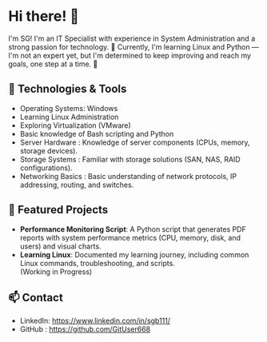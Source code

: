 # Hi there! 👋


I'm SG! I'm an IT Specialist with experience in System Administration and a strong passion for technology. 🌟
Currently, I'm learning Linux and Python — I'm not an expert yet, but I'm determined to keep improving and reach my goals, one step at a time. 🚀


## 🔧 Technologies & Tools
- Operating Systems: Windows
- Learning Linux Administration  
- Exploring Virtualization (VMware)  
- Basic knowledge of Bash scripting and Python
- Server Hardware : Knowledge of server components (CPUs, memory, storage devices).
- Storage Systems : Familiar with storage solutions (SAN, NAS, RAID configurations).
- Networking Basics : Basic understanding of network protocols, IP addressing, routing, and switches.


## 📂 Featured Projects


- **Performance Monitoring Script**: A Python script that generates PDF reports with system performance metrics (CPU, memory, disk, and users) and visual charts.  
- **Learning Linux**: Documented my learning journey, including common Linux commands, troubleshooting, and scripts.  
    (Working in Progress)



## 📫 Contact

- LinkedIn: https://www.linkedin.com/in/sgb111/
- GitHub : https://github.com/GitUser668
